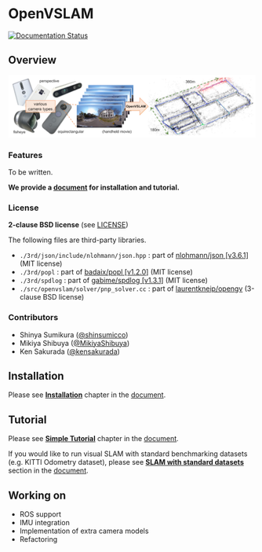 # OpenVSLAM
[![Documentation Status](https://readthedocs.org/projects/openvslam/badge/?version=master)](https://openvslam.readthedocs.io/en/master/?badge=master)

## Overview

<img src="./docs/img/teaser.png">

### Features

To be written.

**We provide a [document](https://openvslam.readthedocs.io/en/latest/index.html) for installation and tutorial.**

### License

**2-clause BSD license** (see [LICENSE](./LICENSE))

The following files are third-party libraries.

- `./3rd/json/include/nlohmann/json.hpp` : part of [nlohmann/json \[v3.6.1\]](https://github.com/nlohmann/json) (MIT license)
- `./3rd/popl` : part of [badaix/popl \[v1.2.0\]](https://github.com/badaix/popl) (MIT license)
- `./3rd/spdlog` : part of [gabime/spdlog \[v1.3.1\]](https://github.com/gabime/spdlog) (MIT license)
- `./src/openvslam/solver/pnp_solver.cc` : part of [laurentkneip/opengv](https://github.com/laurentkneip/opengv) (3-clause BSD license)

### Contributors

- Shinya Sumikura ([@shinsumicco](https://github.com/shinsumicco))
- Mikiya Shibuya ([@MikiyaShibuya](https://github.com/MikiyaShibuya))
- Ken Sakurada ([@kensakurada](https://github.com/kensakurada))

## Installation

Please see [**Installation**](https://openvslam.readthedocs.io/en/latest/installation.html) chapter in the [document](https://openvslam.readthedocs.io/en/latest/index.html).

## Tutorial

Please see [**Simple Tutorial**](https://openvslam.readthedocs.io/en/latest/simple_tutorial.html) chapter in the [document](https://openvslam.readthedocs.io/en/latest/index.html).

If you would like to run visual SLAM with standard benchmarking datasets (e.g. KITTI Odometry dataset), please see [**SLAM with standard datasets**](https://openvslam.readthedocs.io/en/latest/example.html#slam-with-standard-datasets) section in the [document](https://openvslam.readthedocs.io/en/latest/index.html).

## Working on

- ROS support
- IMU integration
- Implementation of extra camera models
- Refactoring
